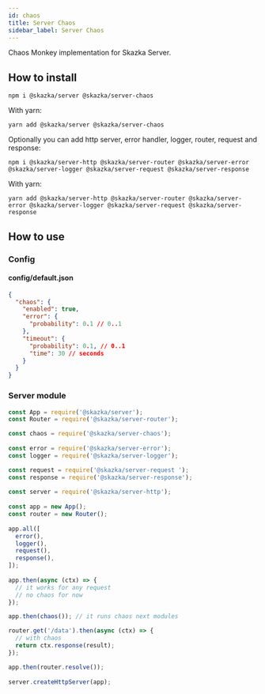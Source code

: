```yaml
---
id: chaos
title: Server Chaos
sidebar_label: Server Chaos
---
```

Chaos Monkey implementation for Skazka Server.

## How to install

    npm i @skazka/server @skazka/server-chaos
    
With yarn:

    yarn add @skazka/server @skazka/server-chaos
    
Optionally you can add http server, error handler, logger, router, request and response:

    npm i @skazka/server-http @skazka/server-router @skazka/server-error @skazka/server-logger @skazka/server-request @skazka/server-response
      
With yarn:

    yarn add @skazka/server-http @skazka/server-router @skazka/server-error @skazka/server-logger @skazka/server-request @skazka/server-response

## How to use

### Config

#### config/default.json

```json
{
  "chaos": {
    "enabled": true,
    "error": {
      "probability": 0.1 // 0..1
    },
    "timeout": {
      "probability": 0.1, // 0..1
      "time": 30 // seconds
    }
  }
}
```

### Server module

```javascript
const App = require('@skazka/server');
const Router = require('@skazka/server-router');

const chaos = require('@skazka/server-chaos');
        
const error = require('@skazka/server-error');
const logger = require('@skazka/server-logger');

const request = require('@skazka/server-request ');
const response = require('@skazka/server-response');
        
const server = require('@skazka/server-http');
        
const app = new App();
const router = new Router();
        
app.all([
  error(),
  logger(),
  request(),
  response(),
]);
    
app.then(async (ctx) => {
  // it works for any request
  // no chaos for now
});

app.then(chaos()); // it runs chaos next modules

router.get('/data').then(async (ctx) => {
  // with chaos
  return ctx.response(result); 
});

app.then(router.resolve());
        
server.createHttpServer(app);
```
